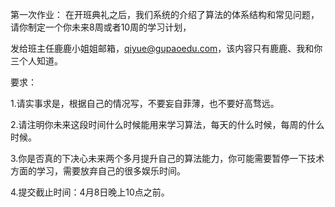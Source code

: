 第一次作业： 在开班典礼之后，我们系统的介绍了算法的体系结构和常见问题，请你制定一个你未来8周或者10周的学习计划，

发给班主任鹿鹿小姐姐邮箱，qiyue@gupaoedu.com，该内容只有鹿鹿、我和你三个人知道。

要求：

1.请实事求是，根据自己的情况写，不要妄自菲薄，也不要好高骛远。

2.请注明你未来这段时间什么时候能用来学习算法，每天的什么时候，每周的什么时候。

3.你是否真的下决心未来两个多月提升自己的算法能力，你可能需要暂停一下技术方面的学习，需要放弃自己的很多娱乐时间。

4.提交截止时间：4月8日晚上10点之前。






